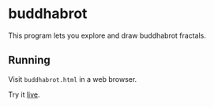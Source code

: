 buddhabrot
==========

This program lets you explore and draw buddhabrot fractals.

Running
-------

Visit `buddhabrot.html` in a web browser.

Try it [live][1].

[1]: https://rawgit.com/mastensg/52/master/05/buddhabrot.html
